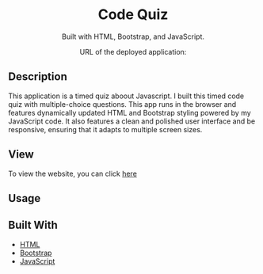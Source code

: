 <div align="center">

#  Code Quiz

Built with HTML, Bootstrap, and JavaScript.

URL of the deployed application: 



</div>

## Description

This application is a timed quiz aboout Javascript.  I built this timed code quiz with multiple-choice questions. This app runs in the browser and features dynamically updated HTML and Bootstrap styling powered by my JavaScript code. It also features a clean and polished user interface and be responsive, ensuring that it adapts to multiple screen sizes.


## View

To view the website, you can click [here](https://tomfallon9.github.io/code-quiz/)

## Usage



## Built With

* [HTML](https://html.spec.whatwg.org/) 
* [Bootstrap](https://getbootstrap.com/)  
* [JavaScript](https://developer.mozilla.org/en-US/docs/Web/JavaScript) 
